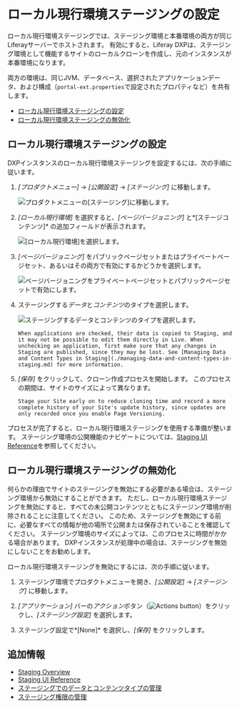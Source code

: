 # ローカル現行環境ステージングの設定

ローカル現行環境ステージングでは、ステージング環境と本番環境の両方が同じLiferayサーバーでホストされます。 有効にすると、Liferay DXPは、ステージング環境として機能するサイトのローカルクローンを作成し、元のインスタンスが本番環境になります。

両方の環境は、同じJVM、データベース、選択されたアプリケーションデータ、および構成（`portal-ext.properties`で設定されたプロパティなど）を共有します。

  - [ローカル現行環境ステージングの設定](#setting-up-local-live-staging)
  - [ローカル現行環境ステージングの無効化](#disabling-local-live-staging)

## ローカル現行環境ステージングの設定

DXPインスタンスのローカル現行環境ステージングを設定するには、次の手順に従います。

1.  *[プロダクトメニュー]* → *[公開設定]* → *[ステージング]* に移動します。

    ![プロダクトメニューの[ステージング]に移動します。](./configuring-local-live-staging/images/01.jpg)

2.  *[ローカル現行環境]* を選択すると、*[ページバージョニング]* と*[ステージコンテンツ]* の追加フィールドが表示されます。

    ![[ローカル現行環境]を選択します。](./configuring-local-live-staging/images/02.png)

3.  *[ページバージョニング]* をパブリックページセットまたはプライベートページセット、あるいはその両方で有効にするかどうかを選択します。

    ![ページバージョニングをプライベートページセットとパブリックページセットで有効にします。](./configuring-local-live-staging/images/03.png)

4.  ステージングする*データ*と*コンテンツ*のタイプを選択します。

    ![ステージングするデータとコンテンツのタイプを選択します。](./configuring-local-live-staging/images/04.png)

    ```{warning}
    When applications are checked, their data is copied to Staging, and it may not be possible to edit them directly in Live. When unchecking an application, first make sure that any changes in Staging are published, since they may be lost. See [Managing Data and Content Types in Staging](./managing-data-and-content-types-in-staging.md) for more information.
    ```

5.  *[保存]* をクリックして、クローン作成プロセスを開始します。 このプロセスの期間は、サイトのサイズによって異なります。

    ```{tip}
    Stage your Site early on to reduce cloning time and record a more complete history of your Site's update history, since updates are only recorded once you enable Page Versioning.
    ```

プロセスが完了すると、ローカル現行環境ステージングを使用する準備が整います。 ステージング環境の公開機能のナビゲートについては、[Staging UI Reference](./staging-ui-reference.md)を参照してください。

## ローカル現行環境ステージングの無効化

何らかの理由でサイトのステージングを無効にする必要がある場合は、ステージング環境から無効にすることができます。 ただし、ローカル現行環境ステージングを無効にすると、すべての未公開コンテンツとともにステージング環境が削除されることに注意してください。 このため、ステージングを無効にする前に、必要なすべての情報が他の場所で公開または保存されていることを確認してください。 ステージング環境のサイズによっては、このプロセスに時間がかかる場合があります。 DXPインスタンスが処理中の場合は、ステージングを無効にしないことをお勧めします。

ローカル現行環境ステージングを無効にするには、次の手順に従います。

1.  ステージング環境でプロダクトメニューを開き、*[公開設定]* → *[ステージング]* に移動します。

2.  *[アプリケーション]* バーの*アクション*ボタン（![Actions button](../../../images/icon-actions.png)）をクリックし、*[ステージング設定]* を選択します。

3.  ステージング設定で*[None]* を選択し、*[保存]* をクリックします。

## 追加情報

  - [Staging Overview](./staging-overview.md)
  - [Staging UI Reference](./staging-ui-reference.md)
  - [ステージングでのデータとコンテンツタイプの管理](./managing-data-and-content-types-in-staging.md)
  - [ステージング権限の管理](./managing-staging-permissions.md)
